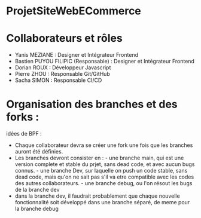 # ProjetSiteWebECommerce

# Collaborateurs et rôles
- Yanis MEZIANE : Designer et Intégrateur Frontend
- Bastien PUYOU FILIPIC (Responsable) : Designer et Intégrateur Frontend
- Dorian ROUX : Développeur Javascript
- Pierre ZHOU : Responsable Git/GitHub
- Sacha SIMON : Responsable CI/CD

# Organisation des branches et des forks :
idées de BPF :
- Chaque collaborateur devra se créer une fork une fois que les branches auront été définies.
- Les branches devront consister en :
          - une branche main, qui est une version complete et stable du prjet, sans dead code, et avec aucun bugs connus.
          - une branche Dev, sur laquelle on push un code stable, sans dead code, mais qu'on ne sait pas s'il va etre compatible avec les codes des autres collaborateurs.
          - une branche debug, ou l'on résout les bugs de la branche dev
- dans la branche dev, il faudrait probablement que chaque nouvelle fonctionnalité soit développé dans une branche séparé, de meme pour la branche debug

